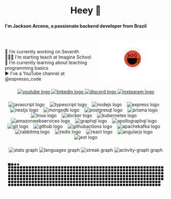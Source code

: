 <h1 align="center">Heey 👋</h1>

###

<h4 align="left">I'm Jackson Arceno, a passionate backend developer from Brazil</h4>

###

<br clear="both">

<img align="right" height="120" src="https://raw.githubusercontent.com/JacksonFA/JacksonFA/main/logo2.png"  />

###

<p align="left">🔭 I’m currently working on Seventh<br>👨🏼‍🏫 I'm starting teach at Imagine School<br>🌱 I’m currently learning about teaching programming basics<br>▶️ I've a YouTube channel at @espresso_code</p>

###

<div align="center">
  <a href="https://youtube.com/@espresso_code" target="_blank">
    <img src="https://img.shields.io/static/v1?message=@espresso_code&logo=youtube&label=&color=FF0000&logoColor=white&labelColor=&style=for-the-badge" height="26" alt="youtube logo"  />
  </a>
  <a href="https://www.linkedin.com/in/jacksonfa/" target="_blank">
    <img src="https://img.shields.io/static/v1?message=jacksonfa&logo=linkedin&label=&color=0077B5&logoColor=white&labelColor=&style=for-the-badge" height="26" alt="linkedin logo"  />
  </a>
  <a href="https://discord.com/@jacksonfa.dev" target="_blank">
    <img src="https://img.shields.io/static/v1?message=jacksonfa.dev&logo=discord&label=&color=7289DA&logoColor=white&labelColor=&style=for-the-badge" height="26" alt="discord logo"  />
  </a>
  <a href="https://instagram.com/jacksonfa.dev" target="_blank">
    <img src="https://img.shields.io/static/v1?message=jacksonfa.dev&logo=instagram&label=&color=E4405F&logoColor=white&labelColor=&style=for-the-badge" height="26" alt="instagram logo"  />
  </a>
</div>

###

<div align="center">
  <img src="https://skillicons.dev/icons?i=js" height="36" alt="javascript logo"  />
  <img width="8" />
  <img src="https://skillicons.dev/icons?i=ts" height="36" alt="typescript logo"  />
  <img width="8" />
  <img src="https://skillicons.dev/icons?i=nodejs" height="36" alt="nodejs logo"  />
  <img width="8" />
  <img src="https://skillicons.dev/icons?i=express" height="36" alt="express logo"  />
  <img width="8" />
  <img src="https://skillicons.dev/icons?i=nestjs" height="36" alt="nestjs logo"  />
  <img width="8" />
  <img src="https://skillicons.dev/icons?i=mongodb" height="36" alt="mongodb logo"  />
  <img width="8" />
  <img src="https://skillicons.dev/icons?i=postgres" height="36" alt="postgresql logo"  />
  <img width="8" />
  <img src="https://skillicons.dev/icons?i=prisma" height="36" alt="prisma logo"  />
  <img width="8" />
  <img src="https://skillicons.dev/icons?i=linux" height="36" alt="linux logo"  />
  <img width="8" />
  <img src="https://skillicons.dev/icons?i=docker" height="36" alt="docker logo"  />
  <img width="8" />
  <img src="https://skillicons.dev/icons?i=kubernetes" height="36" alt="kubernetes logo"  />
  <img width="8" />
  <img src="https://skillicons.dev/icons?i=aws" height="36" alt="amazonwebservices logo"  />
  <img width="8" />
  <img src="https://skillicons.dev/icons?i=graphql" height="36" alt="graphql logo"  />
  <img width="8" />
  <img src="https://skillicons.dev/icons?i=apollo" height="36" alt="apollographql logo"  />
  <img width="8" />
  <img src="https://skillicons.dev/icons?i=git" height="36" alt="git logo"  />
  <img width="8" />
  <img src="https://skillicons.dev/icons?i=github" height="36" alt="github logo"  />
  <img width="8" />
  <img src="https://skillicons.dev/icons?i=githubactions" height="36" alt="githubactions logo"  />
  <img width="8" />
  <img src="https://skillicons.dev/icons?i=kafka" height="36" alt="apachekafka logo"  />
  <img width="8" />
  <img src="https://skillicons.dev/icons?i=rabbitmq" height="36" alt="rabbitmq logo"  />
  <img width="8" />
  <img src="https://skillicons.dev/icons?i=redis" height="36" alt="redis logo"  />
  <img width="8" />
  <img src="https://skillicons.dev/icons?i=react" height="36" alt="react logo"  />
  <img width="8" />
  <img src="https://skillicons.dev/icons?i=angular" height="36" alt="angularjs logo"  />
  <img width="8" />
  <img src="https://skillicons.dev/icons?i=jest" height="36" alt="jest logo"  />
</div>

###

<div align="center">
  <img src="https://github-readme-stats.vercel.app/api?username=JacksonFA&hide_title=false&hide_rank=false&show_icons=true&include_all_commits=false&count_private=true&disable_animations=false&theme=nightowl&locale=en&hide_border=true&order=1" height="142" alt="stats graph"  />
  <img src="https://github-readme-stats.vercel.app/api/top-langs?username=JacksonFA&locale=en&hide_title=true&layout=compact&card_width=320&langs_count=10&theme=nightowl&hide_border=true&order=2" height="200" alt="languages graph"  />
  <img src="https://streak-stats.demolab.com?user=JacksonFA&locale=en&mode=weekly&theme=nightowl&hide_border=true&border_radius=5&date_format=j/n%5B/Y%5D&order=3" height="138" alt="streak graph"  />
  <img src="https://github-readme-activity-graph.vercel.app/graph?username=JacksonFA&radius=16&theme=nightowl&area=true&order=5&hide_border=true&hide_title=true" height="200" alt="activity-graph graph"  />
</div>

###

<img src="https://raw.githubusercontent.com/JacksonFA/JacksonFA/output/snake.svg" alt="Snake animation" />

###
